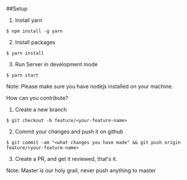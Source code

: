 ##Setup

1. Install yarn 
```shell script
$ npm install -g yarn 
```

2. Install packages
```shell script
$ yarn install
```

3. Run Server in development mode
```
$ yarn start
```

Note: Please make sure you have nodejs installed on your machine.

How can you contribute?
1. Create a new branch
```shell script
$ git checkout -b feature/<your-feature-name>
```

2. Commit your changes and push it on github
```shell script
$ git commit -am "<what changes you have made" && git push origin feature/<your-feature-name> 
```

3. Create a PR, and get it reviewed, that's it.


Note: Master is our holy grail, never push anything to master
